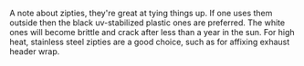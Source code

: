 A note about zipties, they're great at tying things up. If one uses them outside then the black uv-stabilized plastic ones are preferred. The white ones will become brittle and crack after less than a year in the sun. For high heat, stainless steel zipties are a good choice, such as for affixing exhaust header wrap.
